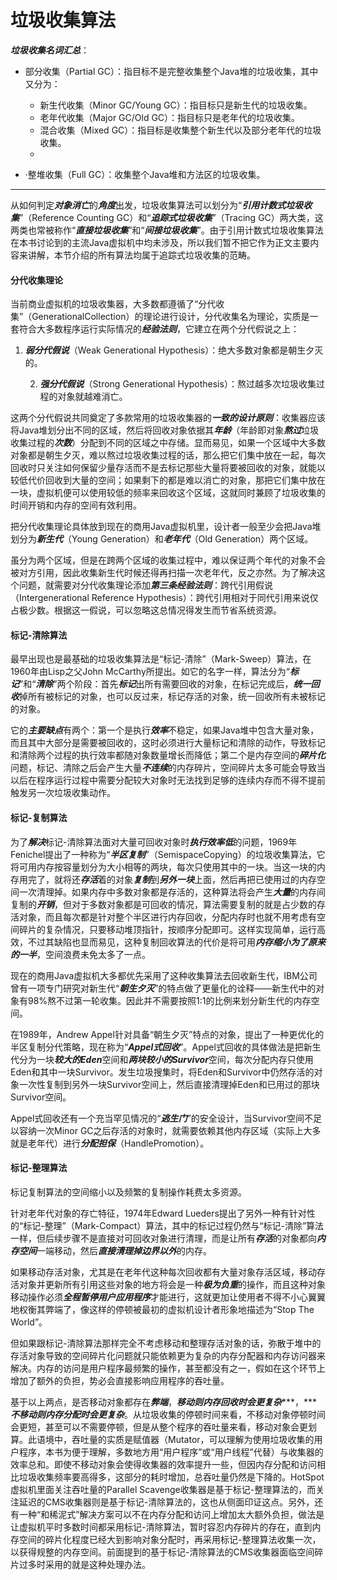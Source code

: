 #  垃圾收集算法

***垃圾收集名词汇总***：

* 部分收集（Partial GC）：指目标不是完整收集整个Java堆的垃圾收集，其中又分为：
  * 新生代收集（Minor GC/Young GC）：指目标只是新生代的垃圾收集。
  * 老年代收集（Major GC/Old GC）：指目标只是老年代的垃圾收集。
  * 混合收集（Mixed GC）：指目标是收集整个新生代以及部分老年代的垃圾收集。
  * 

* ·整堆收集（Full GC）：收集整个Java堆和方法区的垃圾收集。

---



从如何判定***对象消亡***的***角度***出发，垃圾收集算法可以划分为“***引用计数式垃圾收集***”（Reference Counting GC）和“***追踪式垃圾收集***”（Tracing GC）两大类，这两类也常被称作“***直接垃圾收集***”和“***间接垃圾收集***”。由于引用计数式垃圾收集算法在本书讨论到的主流Java虚拟机中均未涉及，所以我们暂不把它作为正文主要内容来讲解，本节介绍的所有算法均属于追踪式垃圾收集的范畴。

#### 分代收集理论

当前商业虚拟机的垃圾收集器，大多数都遵循了“分代收集”（GenerationalCollection）的理论进行设计，分代收集名为理论，实质是一套符合大多数程序运行实际情况的***经验法则***，它建立在两个分代假说之上：

1. ***弱分代假说***（Weak Generational Hypothesis）：绝大多数对象都是朝生夕灭的。

 	2. ***强分代假说***（Strong Generational Hypothesis）：熬过越多次垃圾收集过程的对象就越难消亡。

这两个分代假说共同奠定了多款常用的垃圾收集器的***一致的设计原则***：收集器应该将Java堆划分出不同的区域，然后将回收对象依据其***年龄***（年龄即对象***熬过***垃圾收集过程的***次数***）分配到不同的区域之中存储。显而易见，如果一个区域中大多数对象都是朝生夕灭，难以熬过垃圾收集过程的话，那么把它们集中放在一起，每次回收时只关注如何保留少量存活而不是去标记那些大量将要被回收的对象，就能以较低代价回收到大量的空间；如果剩下的都是难以消亡的对象，那把它们集中放在一块，虚拟机便可以使用较低的频率来回收这个区域，这就同时兼顾了垃圾收集的时间开销和内存的空间有效利用。

把分代收集理论具体放到现在的商用Java虚拟机里，设计者一般至少会把Java堆划分为***新生代***（Young Generation）和***老年代***（Old Generation）两个区域。

虽分为两个区域，但是在跨两个区域的收集过程中，难以保证两个年代的对象不会被对方引用，因此收集新生代时候还得再扫描一次老年代，反之亦然。为了解决这个问题，就需要对分代收集理论添加***第三条经验法则***：跨代引用假说（Intergenerational Reference Hypothesis）：跨代引用相对于同代引用来说仅占极少数。根据这一假说，可以忽略这总情况得发生而节省系统资源。



#### 标记-清除算法

最早出现也是最基础的垃圾收集算法是“标记-清除”（Mark-Sweep）算法，在1960年由Lisp之父John McCarthy所提出。如它的名字一样，算法分为“***标记***”和“***清除***”两个阶段：首先***标记***出所有需要回收的对象，在标记完成后，***统一回收***掉所有被标记的对象，也可以反过来，标记存活的对象，统一回收所有未被标记的对象。

它的***主要缺点***有两个：第一个是执行***效率***不稳定，如果Java堆中包含大量对象，而且其中大部分是需要被回收的，这时必须进行大量标记和清除的动作，导致标记和清除两个过程的执行效率都随对象数量增长而降低；第二个是内存空间的***碎片化***问题，标记、清除之后会产生大量***不连续***的内存碎片，空间碎片太多可能会导致当以后在程序运行过程中需要分配较大对象时无法找到足够的连续内存而不得不提前触发另一次垃圾收集动作。



#### 标记-复制算法

为了***解决***标记-清除算法面对大量可回收对象时***执行效率低***的问题，1969年Fenichel提出了一种称为“***半区复制***”（SemispaceCopying）的垃圾收集算法，它将可用内存按容量划分为大小相等的两块，每次只使用其中的一块。当这一块的内存用完了，就将还***存活***着的对象***复制***到***另外一块***上面，然后再把已使用过的内存空间一次清理掉。如果内存中多数对象都是存活的，这种算法将会产生***大量***的内存间复制的***开销***，但对于多数对象都是可回收的情况，算法需要复制的就是占少数的存活对象，而且每次都是针对整个半区进行内存回收，分配内存时也就不用考虑有空间碎片的复杂情况，只要移动堆顶指针，按顺序分配即可。这样实现简单，运行高效，不过其缺陷也显而易见，这种复制回收算法的代价是将可用***内存缩小为了原来的一半***，空间浪费未免太多了一点。

现在的商用Java虚拟机大多都优先采用了这种收集算法去回收新生代，IBM公司曾有一项专门研究对新生代“***朝生夕灭***”的特点做了更量化的诠释——新生代中的对象有98%熬不过第一轮收集。因此并不需要按照1∶1的比例来划分新生代的内存空间。

在1989年，Andrew Appel针对具备“朝生夕灭”特点的对象，提出了一种更优化的半区复制分代策略，现在称为“***Appel式回收***”。Appel式回收的具体做法是把新生代分为一块***较大的Eden***空间和***两块较小的Survivor***空间，每次分配内存只使用Eden和其中一块Survivor。发生垃圾搜集时，将Eden和Survivor中仍然存活的对象一次性复制到另外一块Survivor空间上，然后直接清理掉Eden和已用过的那块Survivor空间。

Appel式回收还有一个充当罕见情况的“***逃生门***”的安全设计，当Survivor空间不足以容纳一次Minor GC之后存活的对象时，就需要依赖其他内存区域（实际上大多就是老年代）进行***分配担保***（HandlePromotion）。



#### 标记-整理算法

标记复制算法的空间缩小以及频繁的复制操作耗费太多资源。

针对老年代对象的存亡特征，1974年Edward Lueders提出了另外一种有针对性的“标记-整理”（Mark-Compact）算法，其中的标记过程仍然与“标记-清除”算法一样，但后续步骤不是直接对可回收对象进行清理，而是让所有***存活***的对象都向***内存空间***一端移动，然后***直接清理掉边界以外***的内存。

如果移动存活对象，尤其是在老年代这种每次回收都有大量对象存活区域，移动存活对象并更新所有引用这些对象的地方将会是一种***极为负重***的操作，而且这种对象移动操作必须***全程暂停用户应用程序***才能进行，这就更加让使用者不得不小心翼翼地权衡其弊端了，像这样的停顿被最初的虚拟机设计者形象地描述为“Stop The World”。

但如果跟标记-清除算法那样完全不考虑移动和整理存活对象的话，弥散于堆中的存活对象导致的空间碎片化问题就只能依赖更为复杂的内存分配器和内存访问器来解决。内存的访问是用户程序最频繁的操作，甚至都没有之一，假如在这个环节上增加了额外的负担，势必会直接影响应用程序的吞吐量。

基于以上两点，是否移动对象都存在***弊端***，***移动则内存回收时会更复杂******，******不移动则内存分配时会更复杂***。从垃圾收集的停顿时间来看，不移动对象停顿时间会更短，甚至可以不需要停顿，但是从整个程序的吞吐量来看，移动对象会更划算。此语境中，吞吐量的实质是赋值器（Mutator，可以理解为使用垃圾收集的用户程序，本书为便于理解，多数地方用“用户程序”或“用户线程”代替）与收集器的效率总和。即使不移动对象会使得收集器的效率提升一些，但因内存分配和访问相比垃圾收集频率要高得多，这部分的耗时增加，总吞吐量仍然是下降的。HotSpot虚拟机里面关注吞吐量的Parallel Scavenge收集器是基于标记-整理算法的，而关注延迟的CMS收集器则是基于标记-清除算法的，这也从侧面印证这点。另外，还有一种“和稀泥式”解决方案可以不在内存分配和访问上增加太大额外负担，做法是让虚拟机平时多数时间都采用标记-清除算法，暂时容忍内存碎片的存在，直到内存空间的碎片化程度已经大到影响对象分配时，再采用标记-整理算法收集一次，以获得规整的内存空间。前面提到的基于标记-清除算法的CMS收集器面临空间碎片过多时采用的就是这种处理办法。